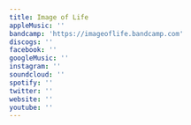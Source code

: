 ```yaml
---
title: Image of Life
appleMusic: ''
bandcamp: 'https://imageoflife.bandcamp.com'
discogs: ''
facebook: ''
googleMusic: ''
instagram: ''
soundcloud: ''
spotify: ''
twitter: ''
website: ''
youtube: ''
---
```

